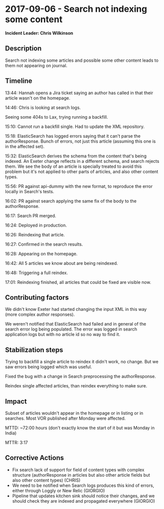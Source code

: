 # 2017-09-06 - Search not indexing some content

**Incident Leader: Chris Wilkinson**

## Description

Search not indexing some articles and possible some other content leads to them not appearing on journal.

## Timeline

13:44: Hannah opens a Jira ticket saying an author has called in that their article wasn't on the homepage.

14:46: Chris is looking at search logs.

Seeing some 404s to Lax, trying running a backfill.

15:10: Cannot run a backfill single. Had to update the XML repository.

15:18: ElasticSearch has logged errors saying that it can't parse the authorResponse. Bunch of errors, not just this article (assuming this one is in the affected set).

15:32: ElasticSearch derives the schema from the content that's being indexed. An Exeter change reflects in a different schema, and search rejects them. We see the body of an article is specially treated to avoid this problem but it's not applied to other parts of articles, and also other content types.

15:56: PR against api-dummy with the new format, to reproduce the error locally in Search's tests.

16:02: PR against search applying the same fix of the body to the authorResponse.

16:17: Search PR merged.

16:24: Deployed in production.

16:26: Reindexing that article.

16:27: Confirmed in the search results.

16:28: Appearing on the homepage.

16:42: All 5 articles we know about are being reindexed.

16:48: Triggering a full reindex.

17:01: Reindexing finished, all articles that could be fixed are visible now.

## Contributing factors

We didn't know Exeter had started changing the input XML in this way (more complex author responses).

We weren't notified that ElasticSearch had failed and in general of the search error log being populated. The error was logged in search application logs but with no article id so no way to find it.

## Stabilization steps

Trying to backfill a single article to reindex it didn't work, no change. But we saw errors being logged which was useful.

Fixed the bug with a change in Search preprocessing the authorResponse.

Reindex single affected articles, than reindex everything to make sure.

## Impact

Subset of articles wouldn't appear in the homepage or in listing or in searches. Most VOR published after Monday were affected.

MTTD: ~72:00 hours (don't exactly know the start of it but was Monday in India)

MTTR: 3:17

## Corrective Actions

- Fix search lack of support for field of content types with complex structure (authorResponse in articles but also other article fields but also other content types) (CHRIS)
- We need to be notified when Search logs produces this kind of errors, either through Loggly or New Relic (GIORGIO)
- Pipeline that updates kitchen sink should notice their changes, and we should check they are indexed and propagated everywhere (GIORGIO)
